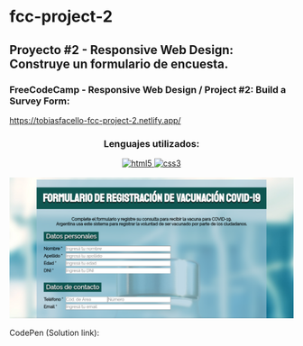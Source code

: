 # fcc-project-2
## Proyecto #2 - Responsive Web Design: Construye un formulario de encuesta.

### FreeCodeCamp - Responsive Web Design / Project #2: Build a Survey Form:

https://tobiasfacello-fcc-project-2.netlify.app/

<h3 align="center"> Lenguajes utilizados: </h3>
<p align="center"> <a href="https://www.w3.org/html/" target="_blank"> <img src="https://dw-iconusers.flaticon.com/43971/43971898/1624637887734.svg?token=exp=1624638823~hmac=db3ed11d530bf70debfd72113b4faed2" alt="html5" width="40" height="40"/> </a> <a href="https://www.w3schools.com/css/" target="_blank"> <img src="https://image.flaticon.com/icons/png/512/732/732190.png" alt="css3" width="40" height="40"/> </a>
<br><br>
<img src="images/fcc-proyecto-2.png" alt="FreeCodeCamp - Survey Form:"/>

CodePen (Solution link): 
